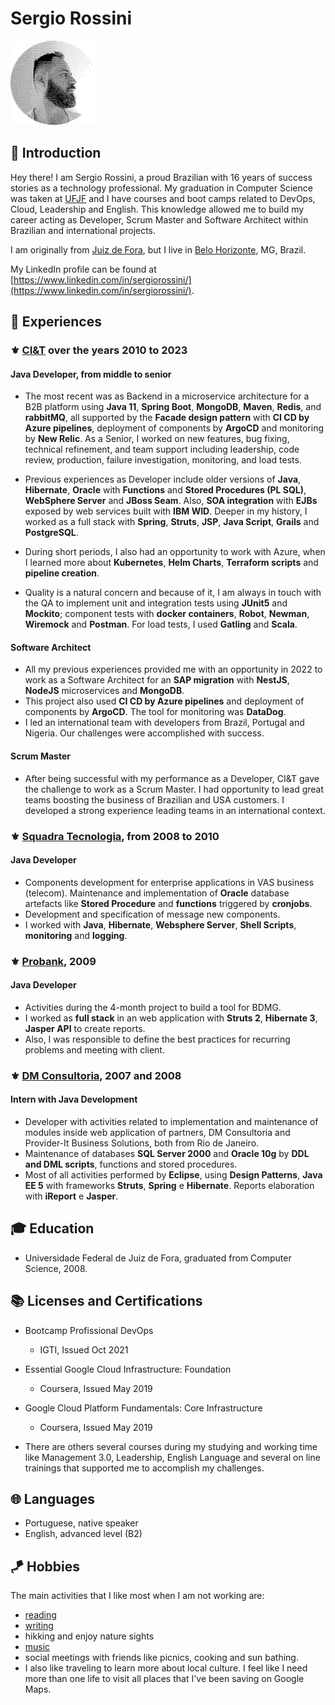 # Sergio Rossini

![](https://github.com/sergiorossini/curriculum/blob/main/images/profile.png?raw=true)

## :dart: Introduction

Hey there! I am Sergio Rossini, a proud Brazilian with 16 years of success stories as a technology professional. My
graduation in Computer Science was taken at [UFJF](https://en.wikipedia.org/wiki/Federal_University_of_Juiz_de_Fora) and I have courses and boot camps related to DevOps, Cloud, Leadership
and English. This knowledge allowed me to build my career acting as Developer, Scrum Master and Software Architect
within Brazilian and international projects.

I am originally from [Juiz de Fora](https://en.wikipedia.org/wiki/Juiz_de_Fora), but I live in [Belo Horizonte](https://en.wikipedia.org/wiki/Belo_Horizonte), MG, Brazil. <br>

My LinkedIn profile can be found at [https://www.linkedin.com/in/sergiorossini/](https://www.linkedin.com/in/sergiorossini/).

## :briefcase: Experiences

### :fleur_de_lis:	[CI&T](https://www.ciandt.com) over the years 2010 to 2023

#### Java Developer, from middle to senior

* The most recent was as Backend in a microservice architecture for a B2B platform using **Java 11**, **Spring Boot**, **MongoDB**,
**Maven**, **Redis**, and **rabbitMQ**, all supported by the **Facade design pattern** with **CI CD by Azure pipelines**, deployment of
components by **ArgoCD** and monitoring by **New Relic**. As a Senior, I worked on new features, bug fixing, technical
refinement, and team support including leadership, code review, production, failure investigation, monitoring, and load
tests.

* Previous experiences as Developer include older versions of **Java**, **Hibernate**, **Oracle** with **Functions** and **Stored Procedures (PL SQL)**, **WebSphere Server** and **JBoss Seam**. Also, **SOA integration** with **EJBs** exposed by web
services built with **IBM
WID**. Deeper in my history, I worked as a full stack with **Spring**, **Struts**, **JSP**, **Java Script**, **Grails**
and **PostgreSQL**.

* During short periods, I also had an opportunity to work with Azure, when I learned more about **Kubernetes**, **Helm
Charts**,
**Terraform scripts** and **pipeline creation**.

* Quality is a natural concern and because of it, I am always in touch with the QA to implement unit and integration tests
using **JUnit5** and **Mockito**; component tests with **docker containers**, **Robot**, **Newman**, **Wiremock** and **Postman**. For load tests, I
used **Gatling** and **Scala**.

#### Software Architect

* All my previous experiences provided me with an opportunity in 2022 to work as a Software Architect for an **SAP
migration** with **NestJS**,
**NodeJS** microservices and **MongoDB**.
* This project also used **CI CD by Azure pipelines** and deployment of
components by
**ArgoCD**. The tool for monitoring was **DataDog**.
* I led an international team with developers from Brazil, Portugal
and Nigeria. Our challenges were accomplished with success.

#### Scrum Master

* After being successful with my performance as a Developer, CI&T gave the challenge to work as a Scrum Master. I had
opportunity to lead great teams boosting the business of Brazilian and USA customers. I developed a strong experience
leading teams in an international context.

### :fleur_de_lis:	[Squadra Tecnologia](https://www.squadra.com.br), from 2008 to 2010

#### Java Developer

* Components development for enterprise applications in VAS business (telecom). Maintenance and implementation of **Oracle**
database artefacts like **Stored Procedure** and **functions** triggered by **cronjobs**.
* Development and specification of message new components.
* I worked with **Java**, **Hibernate**, **Websphere Server**, **Shell Scripts**, **monitoring** and **logging**.

### :fleur_de_lis:	[Probank](), 2009

#### Java Developer

* Activities during the 4-month project to build a tool for BDMG.
* I worked as **full stack** in an web application with **Struts 2**, **Hibernate 3**, **Jasper API** to create reports.
* Also, I was responsible to define the best practices for recurring problems and meeting with client.

### :fleur_de_lis: [DM Consultoria](http://dmconsultoria.com.br), 2007 and 2008

#### Intern with Java Development

* Developer with activities related to implementation and maintenance of modules inside web application of partners, DM
Consultoria and Provider-It Business Solutions, both from Rio de Janeiro.
* Maintenance of databases **SQL Server 2000** and **Oracle 10g** by **DDL and DML scripts**, functions and stored procedures.
* Most of all activities performed by **Eclipse**, using **Design Patterns**, **Java EE 5** with frameworks **Struts**, **Spring** e
**Hibernate**. Reports elaboration with **iReport** e **Jasper**.

## :mortar_board: Education

* Universidade Federal de Juiz de Fora, graduated from Computer Science, 2008.<br>

## :books: Licenses and Certifications

* Bootcamp Profissional DevOps
  * IGTI, Issued Oct 2021

* Essential Google Cloud Infrastructure: Foundation
  * Coursera, Issued May 2019

* Google Cloud Platform Fundamentals: Core Infrastructure
  * Coursera, Issued May 2019
* There are others several courses during my studying and working time like Management 3.0, Leadership, English Language
  and several on line trainings that supported me to accomplish my challenges. 

## :globe_with_meridians: Languages

* Portuguese, native speaker
* English, advanced level (B2)

## :kite: Hobbies

The main activities that I like most when I am not working are:
* [reading](https://www.goodreads.com/user/show/32054032-sergio-rossini)
* [writing](https://sergiorossini.com)
* hikking and enjoy nature sights
* [music](https://www.last.fm/user/sergiorossini)
* social meetings with friends like picnics, cooking and sun bathing.
* I also like traveling to learn more about local culture. I feel like I need more than one life to visit all places
  that I've been saving on Google Maps.